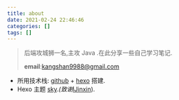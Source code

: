 ```yaml
---
title: about
date: 2021-02-24 22:46:46
categories: []
tags: []
---
```


> 后端攻城狮一名,主攻 Java .在此分享一些自己学习笔记.
> 
> **email**:kangshan9988@gmail.com

- 所用技术栈: [github](https://github.com/KangShanR/kangshanr.github.io) + [hexo](https://hexo.io/) 搭建.
- Hexo 主题 [sky](https://github.com/iJinxin/hexo-theme-sky).*(致谢*[iJinxin](https://github.com/iJinxin)).
